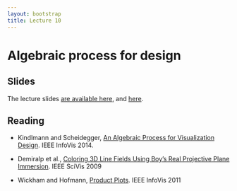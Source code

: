 ```yaml
---
layout: bootstrap
title: Lecture 10
---
```


# Algebraic process for design

## Slides

The lecture slides
[are available here](slides/other-visual-channels-csc544-fal17.pdf),
and [here](slides/algebraic-process-csc544-fal17.pdf).

## Reading

- Kindlmann and Scheidegger,
  [An Algebraic Process for Visualization Design](http://algebraicvis.net/paper.pdf). IEEE
  InfoVis 2014.

- Demiralp et al.,
  [Coloring 3D Line Fields Using Boy’s Real Projective Plane Immersion](http://ieeexplore.ieee.org/stamp/stamp.jsp?arnumber=5290761). IEEE
  SciVis 2009

- Wickham and Hofmann, [Product Plots](http://vita.had.co.nz/papers/prodplots.html). IEEE InfoVis 2011
